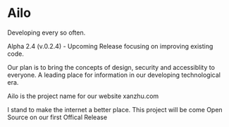 # Ailo

Developing every so often. 

Alpha 2.4 (v.0.2.4) - Upcoming Release focusing on improving existing code.

Our plan is to bring the concepts of design, security and accessiblity to everyone.
A leading place for information in our developing technological era. 

Ailo is the project name for our website xanzhu.com

I stand to make the internet a better place. 
This project will be come Open Source on our first Offical Release